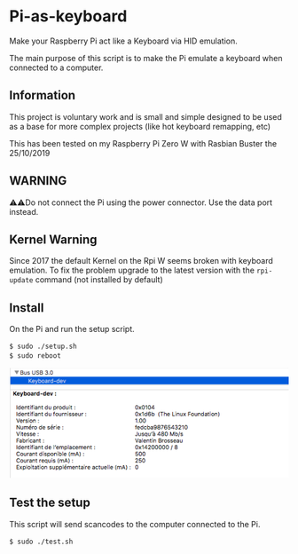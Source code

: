 # Pi-as-keyboard

Make your Raspberry Pi act like a Keyboard via HID emulation.

The main purpose of this script is to make the Pi emulate a keyboard when connected to a computer.

## Information

This project is voluntary work and is small and simple designed to be used as a base for more complex projects (like hot keyboard remapping, etc)

This has been tested on my Raspberry Pi Zero W with Rasbian Buster the 25/10/2019

## WARNING

⚠️️⚠️️Do not connect the Pi using the power connector. Use the data port instead. 

## Kernel Warning

Since 2017 the default Kernel on the Rpi W seems broken with keyboard emulation. To fix the problem upgrade to the latest version with the ```rpi-update``` command (not installed by default)

## Install

On the Pi and run the setup script.

```sh
$ sudo ./setup.sh
$ sudo reboot
```

![Screenshot](screenshot.png)

## Test the setup

This script will send scancodes to the computer connected to the Pi.

```
$ sudo ./test.sh
```
